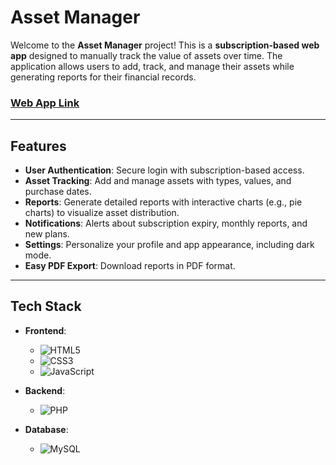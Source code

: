 # Asset Manager

Welcome to the **Asset Manager** project! This is a **subscription-based web app** designed to manually track the value of assets over time. The application allows users to add, track, and manage their assets while generating reports for their financial records.

### [Web App Link](https://your-web-app-link.com)

---

## Features

- **User Authentication**: Secure login with subscription-based access.
- **Asset Tracking**: Add and manage assets with types, values, and purchase dates.
- **Reports**: Generate detailed reports with interactive charts (e.g., pie charts) to visualize asset distribution.
- **Notifications**: Alerts about subscription expiry, monthly reports, and new plans.
- **Settings**: Personalize your profile and app appearance, including dark mode.
- **Easy PDF Export**: Download reports in PDF format.

---

## Tech Stack

- **Frontend**:  
  - ![HTML5](https://img.shields.io/badge/HTML5-E34F26?style=flat&logo=html5&logoColor=white)
  - ![CSS3](https://img.shields.io/badge/CSS3-1572B6?style=flat&logo=css3&logoColor=white)
  - ![JavaScript](https://img.shields.io/badge/JavaScript-F7DF1E?style=flat&logo=javascript&logoColor=black)
  
- **Backend**:  
  - ![PHP](https://img.shields.io/badge/PHP-8993BE?style=flat&logo=php&logoColor=white)
  
- **Database**:  
  - ![MySQL](https://img.shields.io/badge/MySQL-4479A1?style=flat&logo=mysql&logoColor=white)
